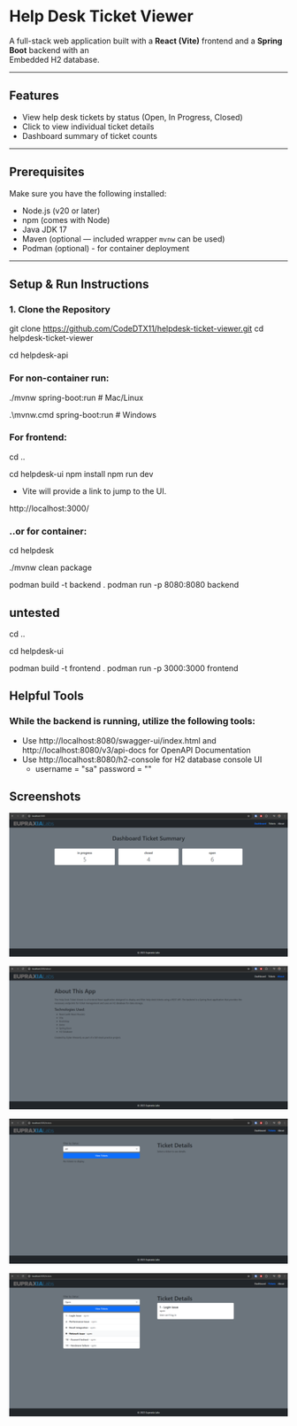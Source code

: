 # Help Desk Ticket Viewer

A full-stack web application built with a **React (Vite)** frontend and a **Spring Boot** backend  with an  
Embedded H2 database.

---

## Features

- View help desk tickets by status (Open, In Progress, Closed)
- Click to view individual ticket details
- Dashboard summary of ticket counts

---

## Prerequisites

Make sure you have the following installed:

- Node.js (v20 or later)
- npm (comes with Node)
- Java JDK 17
- Maven (optional — included wrapper `mvnw` can be used)
- Podman (optional) - for container deployment

---

## Setup & Run Instructions

### 1. Clone the Repository

git clone https://github.com/CodeDTX11/helpdesk-ticket-viewer.git
cd helpdesk-ticket-viewer

cd helpdesk-api

### For non-container run:

./mvnw spring-boot:run   # Mac/Linux

.\mvnw.cmd spring-boot:run # Windows

### For frontend:

cd ..

cd helpdesk-ui
npm install
npm run dev

- Vite will provide a link to jump to the UI.

http://localhost:3000/

### ..or for container:

cd helpdesk

./mvnw clean package

podman build -t backend .
podman run -p 8080:8080 backend

## untested
cd ..

cd helpdesk-ui

podman build -t frontend .
podman run -p 3000:3000 frontend

## Helpful Tools
### While the backend is running, utilize the following tools:
- Use http://localhost:8080/swagger-ui/index.html and http://localhost:8080/v3/api-docs for OpenAPI Documentation
- Use http://localhost:8080/h2-console for H2 database console UI
  - username = "sa" password = ""

## Screenshots
![Summary Page](scrnshots/hd-summary.png)

![About Page](scrnshots/hd-about.png)

![Tickets Page](scrnshots/hd-tickets.png)

![Tickets with filter](scrnshots/hd-tickets-filter.png)